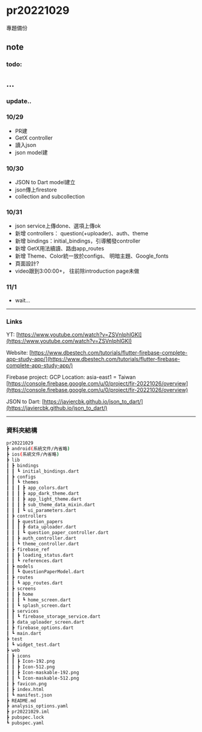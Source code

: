 # pr20221029

專題備份
## note
### todo:
...
---
### update..
### 10/29

* PR建
* GetX controller
* 讀入json
* json model建

### 10/30

* JSON to Dart model建立
* json傳上firestore
* collection and subcollection

### 10/31

* json service上傳done、選項上傳ok
* 新增 controllers： question(+uploader)、auth、theme
* 新增 bindings：initial_bindings，引導觸發controller
* 新增 GetX用法續讀、路由app_routes
* 新增 Theme、Color統一放於configs、 明暗主題、Google_fonts
* 頁面設計?
* video跟到3:00:00+， 往前除introduction page未做

### 11/1

* wait...
---
### Links
YT:
[https://www.youtube.com/watch?v=ZSVnIphlGKI](https://www.youtube.com/watch?v=ZSVnIphlGKI)

Website:
[https://www.dbestech.com/tutorials/flutter-firebase-complete-app-study-app/](https://www.dbestech.com/tutorials/flutter-firebase-complete-app-study-app/)

Firebase project:
GCP Location: asia-east1 = Taiwan
[https://console.firebase.google.com/u/0/project/fir-20221026/overview](https://console.firebase.google.com/u/0/project/fir-20221026/overview)

JSON to Dart:
[https://javiercbk.github.io/json_to_dart/](https://javiercbk.github.io/json_to_dart/)


---
### 資料夾結構
```bash
pr20221029
┣ android(系統文件/內省略)
┣ ios(系統文件/內省略)
┣ lib
┃ ┣ bindings
┃ ┃ ┗ initial_bindings.dart
┃ ┣ configs
┃ ┃ ┗ themes
┃ ┃ ┃ ┣ app_colors.dart
┃ ┃ ┃ ┣ app_dark_theme.dart
┃ ┃ ┃ ┣ app_light_theme.dart
┃ ┃ ┃ ┣ sub_theme_data_mixin.dart
┃ ┃ ┃ ┗ ui_parameters.dart
┃ ┣ controllers
┃ ┃ ┣ question_papers
┃ ┃ ┃ ┣ data_uploader.dart
┃ ┃ ┃ ┗ question_paper_controller.dart
┃ ┃ ┣ auth_controller.dart
┃ ┃ ┗ theme_controller.dart
┃ ┣ firebase_ref
┃ ┃ ┣ loading_status.dart
┃ ┃ ┗ references.dart
┃ ┣ models
┃ ┃ ┗ QuestionPaperModel.dart
┃ ┣ routes
┃ ┃ ┗ app_routes.dart
┃ ┣ screens
┃ ┃ ┣ home
┃ ┃ ┃ ┗ home_screen.dart
┃ ┃ ┗ splash_screen.dart
┃ ┣ services
┃ ┃ ┗ firebase_storage_service.dart
┃ ┣ data_uploader_screen.dart
┃ ┣ firebase_options.dart
┃ ┗ main.dart
┣ test
┃ ┗ widget_test.dart
┣ web
┃ ┣ icons
┃ ┃ ┣ Icon-192.png
┃ ┃ ┣ Icon-512.png
┃ ┃ ┣ Icon-maskable-192.png
┃ ┃ ┗ Icon-maskable-512.png
┃ ┣ favicon.png
┃ ┣ index.html
┃ ┗ manifest.json
┣ README.md
┣ analysis_options.yaml
┣ pr20221029.iml
┣ pubspec.lock
┗ pubspec.yaml
```